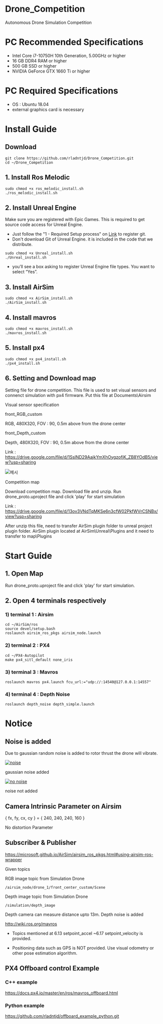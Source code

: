 # Drone_Competition
Autonomous Drone Simulation Competition

# PC Recommended Specifications
- Intel Core i7-10750H 10th Generation, 5.00GHz or higher
- 16 GB DDR4 RAM or higher
- 500 GB SSD or higher
- NVIDIA GeForce GTX 1660 Ti or higher

# PC Required Specifications
- OS : Ubuntu 18.04
- external graphics card is necessary

# Install Guide
## Download
```
git clone https://github.com/rladntjd/Drone_Competition.git
cd ~/Drone_Competition
``` 

## 1. Install Ros Melodic  

```
sudo chmod +x ros_melodic_install.sh
./ros_melodic_install.sh
```  

## 2. Install Unreal Engine  

Make sure you are registered with Epic Games. This is required to get source code access for Unreal Engine.  

* Just follow the "1 - Required Setup process" on [Link](https://docs.unrealengine.com/4.26/en-US/SharingAndReleasing/Linux/BeginnerLinuxDeveloper/SettingUpAnUnrealWorkflow/) to register git.  
* Don't download Git of Unreal Engine. it is included in the code that we distribute.  

```
sudo chmod +x Unreal_install.sh
./Unreal_install.sh
```  

* you’ll see a box asking to register Unreal Engine file types. You want to select “Yes”.  

## 3. Install AirSim  

```
sudo chmod +x AirSim_install.sh
./AirSim_install.sh
```

## 4. Install mavros  
 
```
sudo chmod +x mavros_install.sh
./mavros_install.sh
``` 

## 5. Install px4   

```
sudo chmod +x px4_install.sh
./px4_install.sh
```

## 6. Setting and Download map  

Setting file for drone competition. This file is used to set visual sensors and connenct simulation with px4 firmware.
Put this file at Documents\Airsim

Visual sensor specification


front_RGB_custom

RGB, 480X320, FOV : 90, 0.5m above from the drone center

front_Depth_custom

Depth, 480X320, FOV : 90, 0.5m above from the drone center


Link : https://drive.google.com/file/d/1SslND29AajkYmXhOygzofjK_ZB8YOdB5/view?usp=sharing

![메시](https://user-images.githubusercontent.com/71123229/126067216-e9c53062-49d4-4abf-aa73-8f6194c59800.JPG)

Competition map

Download competition map. Download file and unzip. Run drone_proto.uproject file and click 'play' for start simulation

Link : https://drive.google.com/file/d/13ov3VNdTqMKSe6n3cfW02PkfWVrCSNBx/view?usp=sharing

After unzip this file, need to transfer AirSim plugin folder to unreal project plugin folder. AirSim plugin located at AirSim\Unreal\Plugins and it need to transfer to map\Plugins
  
# Start Guide  

## 1. Open Map  
Run drone_proto.uproject file and click 'play' for start simulation.  


## 2. Open 4 terminals respectively
### 1) terminal 1 : Airsim  

```
cd ~/AirSim/ros
source devel/setup.bash
roslaunch airsim_ros_pkgs airsim_node.launch
```

### 2) terminal 2 : PX4
```
cd ~/PX4-Autopilot
make px4_sitl_default none_iris
```
### 3) terminal 3 : Mavros
```
roslaunch mavros px4.launch fcu_url:="udp://:14540@127.0.0.1:14557"
```  

### 4) terminal 4 : Depth Noise
```
roslaunch depth_noise depth_simple.launch
```  

# Notice

## Noise is added

Due to gaussian random noise is added to rotor thrust the drone will vibrate.

[![noise](https://user-images.githubusercontent.com/71123229/125740779-4d6557b8-fab1-455e-8b05-4855421ed6f0.png)](https://youtu.be/ys-Tc5dBA5w)

gaussian noise added

[![no noise](https://user-images.githubusercontent.com/71123229/125741035-d5ee562e-b835-4e04-a8bb-9195faa8f45d.png)](https://youtu.be/BqFNKbOr144)

noise not added

## Camera Intrinsic Parameter on Airsim

{ fx, fy, cx, cy } = { 240, 240, 240, 160 }

No distortion Parameter


## Subscriber & Publisher

https://microsoft.github.io/AirSim/airsim_ros_pkgs.html#using-airsim-ros-wrapper

Given topics

RGB image topic from Simulation Drone
```
/airsim_node/drone_1/front_center_custom/Scene
```
Depth image topic from Simulation Drone
```
/simulation/depth_image
```

Depth camera can measure distance upto 13m. Depth noise is added

http://wiki.ros.org/mavros

- Topics mentioned at 6.13 setpoint_accel ~6.17 setpoint_velocity is provided.

- Positioning data such as GPS is NOT provided. Use visual odometry or other pose estimation algorithm. 


## PX4 Offboard control Example
### C++ example
https://docs.px4.io/master/en/ros/mavros_offboard.html
### Python example
https://github.com/rladntjd/offboard_example_python.git



